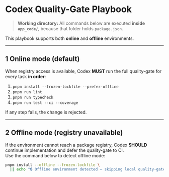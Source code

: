 # Codex Quality-Gate Playbook

> **Working directory:** All commands below are executed **inside `app_code/`**, because that folder holds `package.json`.

This playbook supports both **online** and **offline** environments.

---

## 1  Online mode (default)

When registry access is available, Codex **MUST** run the full quality-gate for every task **in order**:

1. `pnpm install --frozen-lockfile --prefer-offline`
2. `pnpm run lint`
3. `pnpm run typecheck`
4. `pnpm run test --ci --coverage`

If any step fails, the change is rejected.

---

## 2  Offline mode (registry unavailable)

If the environment cannot reach a package registry, Codex **SHOULD** continue implementation and defer the quality-gate to CI.  
Use the command below to detect offline mode:

```bash
pnpm install --offline --frozen-lockfile \
  || echo "🔒 Offline environment detected – skipping local quality-gate"
